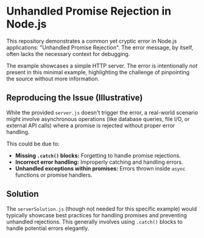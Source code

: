 # Unhandled Promise Rejection in Node.js

This repository demonstrates a common yet cryptic error in Node.js applications: "Unhandled Promise Rejection".  The error message, by itself, often lacks the necessary context for debugging.

The example showcases a simple HTTP server.  The error is intentionally *not* present in this minimal example, highlighting the challenge of pinpointing the source without more information.

## Reproducing the Issue (Illustrative)

While the provided `server.js` doesn't trigger the error, a real-world scenario might involve asynchronous operations (like database queries, file I/O, or external API calls) where a promise is rejected without proper error handling.

This could be due to:

* **Missing `.catch()` blocks:**  Forgetting to handle promise rejections.
* **Incorrect error handling:** Improperly catching and handling errors.
* **Unhandled exceptions within promises:**  Errors thrown inside `async` functions or promise handlers.

## Solution

The `serverSolution.js` (though not needed for this specific example) would typically showcase best practices for handling promises and preventing unhandled rejections.  This generally involves using `.catch()` blocks to handle potential errors elegantly.
